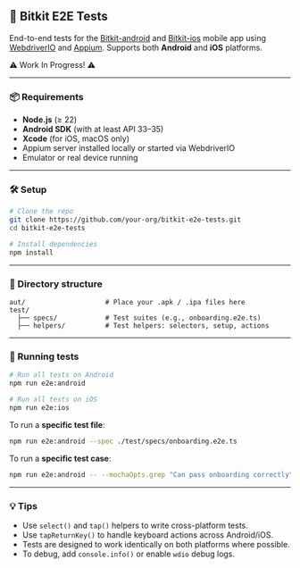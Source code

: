 ## 📱 Bitkit E2E Tests

End-to-end tests for the [Bitkit-android](https://github.com/synonymdev/bitkit-android) and [Bitkit-ios](https://github.com/synonymdev/bitkit-ios) mobile app using [WebdriverIO](https://webdriver.io/) and [Appium](https://appium.io/). Supports both **Android** and **iOS** platforms.

:warning: Work In Progress! :warning:

---

### 📦 Requirements

- **Node.js** (≥ 22)
- **Android SDK** (with at least API 33–35)
- **Xcode** (for iOS, macOS only)
- Appium server installed locally or started via WebdriverIO
- Emulator or real device running

---

### 🛠️ Setup

```bash
# Clone the repo
git clone https://github.com/your-org/bitkit-e2e-tests.git
cd bitkit-e2e-tests

# Install dependencies
npm install
```

---

### 📂 Directory structure

```
aut/                    # Place your .apk / .ipa files here
test/
  ├── specs/            # Test suites (e.g., onboarding.e2e.ts)
  ├── helpers/          # Test helpers: selectors, setup, actions        
```

---

### 🧪 Running tests

```bash
# Run all tests on Android
npm run e2e:android

# Run all tests on iOS
npm run e2e:ios
```

To run a **specific test file**:

```bash
npm run e2e:android --spec ./test/specs/onboarding.e2e.ts
```

To run a **specific test case**:

```bash
npm run e2e:android -- --mochaOpts.grep "Can pass onboarding correctly"
```

---

### 💡 Tips

- Use `select()` and `tap()` helpers to write cross-platform tests.
- Use `tapReturnKey()` to handle keyboard actions across Android/iOS.
- Tests are designed to work identically on both platforms where possible.
- To debug, add `console.info()` or enable `wdio` debug logs.
